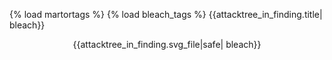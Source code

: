 {% load martortags %}
{% load bleach_tags %}
{{attacktree_in_finding.title| bleach}}

<center>
{{attacktree_in_finding.svg_file|safe| bleach}}
</center>